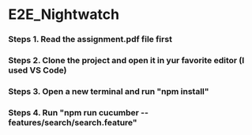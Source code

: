 # E2E_Nightwatch

<h3> Steps 1. Read the assignment.pdf file first </h3>
<h3> Steps 2. Clone the project and open it in yur favorite editor (I used VS Code)</h3>
<h3> Steps 3. Open a new terminal and run "npm install" </h3>
<h3> Steps 4. Run "npm run cucumber -- features/search/search.feature"</h3>
